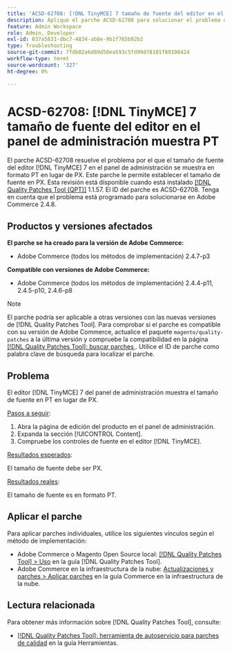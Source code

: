 ```yaml
---
title: 'ACSD-62708: [!DNL TinyMCE] 7 tamaño de fuente del editor en el panel de administración muestra PT'
description: Aplique el parche ACSD-62708 para solucionar el problema de Adobe Commerce donde el tamaño de fuente del editor  [!DNL TinyMCE] 7 en el administrador muestra PT y no PX. Ahora, también puede establecer el tamaño de fuente en PX en lugar de PT.
feature: Admin Workspace
role: Admin, Developer
exl-id: 037a5831-dbc7-4834-ab8e-9b1f765b92b2
type: Troubleshooting
source-git-commit: 7fdb02a6d89d50ea593c5fd99d78101f89198424
workflow-type: tm+mt
source-wordcount: '327'
ht-degree: 0%

---
```


# ACSD-62708: [!DNL TinyMCE] 7 tamaño de fuente del editor en el panel de administración muestra PT

El parche ACSD-62708 resuelve el problema por el que el tamaño de fuente del editor [!DNL TinyMCE] 7 en el panel de administración se muestra en formato PT en lugar de PX. Este parche le permite establecer el tamaño de fuente en PX. Esta revisión está disponible cuando está instalado [[!DNL Quality Patches Tool (QPT)]](/help/tools/quality-patches-tool/quality-patches-tool-to-self-serve-quality-patches.md) 1.1.57. El ID del parche es ACSD-62708. Tenga en cuenta que el problema está programado para solucionarse en Adobe Commerce 2.4.8.

## Productos y versiones afectados

**El parche se ha creado para la versión de Adobe Commerce:**

* Adobe Commerce (todos los métodos de implementación) 2.4.7-p3

**Compatible con versiones de Adobe Commerce:**

* Adobe Commerce (todos los métodos de implementación) 2.4.4-p11, 2.4.5-p10, 2.4.6-p8

>[!NOTE]
>
>El parche podría ser aplicable a otras versiones con las nuevas versiones de [!DNL Quality Patches Tool]. Para comprobar si el parche es compatible con su versión de Adobe Commerce, actualice el paquete `magento/quality-patches` a la última versión y compruebe la compatibilidad en la página [[!DNL Quality Patches Tool]: buscar parches &#x200B;](https://experienceleague.adobe.com/tools/commerce-quality-patches/index.html?lang=es). Utilice el ID de parche como palabra clave de búsqueda para localizar el parche.

## Problema

El editor [!DNL TinyMCE] 7 del panel de administración muestra el tamaño de fuente en PT en lugar de PX.

<u>Pasos a seguir</u>:

1. Abra la página de edición del producto en el panel de administración.
1. Expanda la sección [!UICONTROL Content].
1. Compruebe los controles de fuente en el editor [!DNL TinyMCE].

<u>Resultados esperados</u>:

El tamaño de fuente debe ser PX.

<u>Resultados reales</u>:

El tamaño de fuente es en formato PT.

## Aplicar el parche

Para aplicar parches individuales, utilice los siguientes vínculos según el método de implementación:

* Adobe Commerce o Magento Open Source local: [[!DNL Quality Patches Tool] > Uso](/help/tools/quality-patches-tool/usage.md) en la guía [!DNL Quality Patches Tool].
* Adobe Commerce en la infraestructura de la nube: [Actualizaciones y parches > Aplicar parches](https://experienceleague.adobe.com/docs/commerce-cloud-service/user-guide/develop/upgrade/apply-patches.html?lang=es) en la guía Commerce en la infraestructura de la nube.

## Lectura relacionada

Para obtener más información sobre [!DNL Quality Patches Tool], consulte:

* [[!DNL Quality Patches Tool]: herramienta de autoservicio para parches de calidad](/help/tools/quality-patches-tool/quality-patches-tool-to-self-serve-quality-patches.md) en la guía Herramientas.
